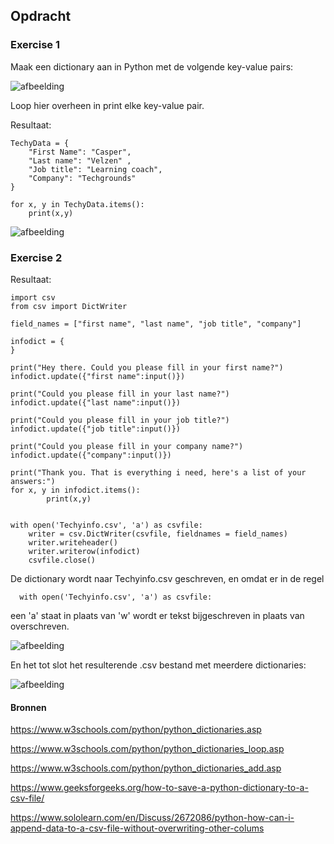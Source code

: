 ## Opdracht

### Exercise 1

Maak een dictionary aan in Python met de volgende key-value pairs:

![afbeelding](https://github.com/techgrounds/techgrounds-Allardyg/assets/132412310/7ad12b73-eb2e-43ce-9f94-0c1df8c6ef0e)

Loop hier overheen in print elke key-value pair.

Resultaat:

    TechyData = {
        "First Name": "Casper",
        "Last name": "Velzen" ,
        "Job title": "Learning coach",
        "Company": "Techgrounds"
    }

    for x, y in TechyData.items():
        print(x,y)


![afbeelding](https://github.com/techgrounds/techgrounds-Allardyg/assets/132412310/1a02be3b-2325-4fe6-a926-cc65296a6ee3)


### Exercise 2

Resultaat:

    import csv
    from csv import DictWriter

    field_names = ["first name", "last name", "job title", "company"]

    infodict = {
    }

    print("Hey there. Could you please fill in your first name?")
    infodict.update({"first name":input()})

    print("Could you please fill in your last name?")
    infodict.update({"last name":input()})

    print("Could you please fill in your job title?")
    infodict.update({"job title":input()})

    print("Could you please fill in your company name?")
    infodict.update({"company":input()})

    print("Thank you. That is everything i need, here's a list of your answers:")
    for x, y in infodict.items():
            print(x,y)


    with open('Techyinfo.csv', 'a') as csvfile:
        writer = csv.DictWriter(csvfile, fieldnames = field_names)
        writer.writeheader()
        writer.writerow(infodict)
        csvfile.close()

  De dictionary wordt naar Techyinfo.csv geschreven, en omdat er in de regel
  
      with open('Techyinfo.csv', 'a') as csvfile:
  
een 'a' staat in plaats van 'w' wordt er tekst bijgeschreven in plaats van overschreven.


![afbeelding](https://github.com/techgrounds/techgrounds-Allardyg/assets/132412310/b927acd3-0ea4-40ea-a910-816bb07bb7f3)

En het tot slot het resulterende .csv bestand met meerdere dictionaries:

![afbeelding](https://github.com/techgrounds/techgrounds-Allardyg/assets/132412310/cb5aadee-f6f7-4cf4-b1fe-5e790a386ed9)

#### Bronnen

https://www.w3schools.com/python/python_dictionaries.asp

https://www.w3schools.com/python/python_dictionaries_loop.asp

https://www.w3schools.com/python/python_dictionaries_add.asp

https://www.geeksforgeeks.org/how-to-save-a-python-dictionary-to-a-csv-file/

https://www.sololearn.com/en/Discuss/2672086/python-how-can-i-append-data-to-a-csv-file-without-overwriting-other-colums
